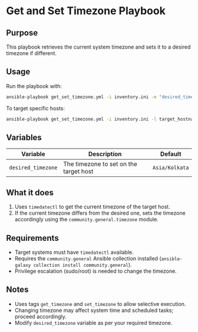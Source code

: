 # Get and Set Timezone Playbook

## Purpose

This playbook retrieves the current system timezone and sets it to a desired timezone if different.

## Usage

Run the playbook with:

```bash
ansible-playbook get_set_timezone.yml -i inventory.ini -e "desired_timezone=Asia/Kolkata"
```

To target specific hosts:

```bash
ansible-playbook get_set_timezone.yml -i inventory.ini -l target_hostname
```

## Variables

| Variable           | Description                            | Default        |
| ------------------ | -------------------------------------- | -------------- |
| `desired_timezone` | The timezone to set on the target host | `Asia/Kolkata` |

## What it does

1. Uses `timedatectl` to get the current timezone of the target host.
2. If the current timezone differs from the desired one, sets the timezone accordingly using the `community.general.timezone` module.

## Requirements

* Target systems must have `timedatectl` available.
* Requires the `community.general` Ansible collection installed (`ansible-galaxy collection install community.general`).
* Privilege escalation (sudo/root) is needed to change the timezone.

## Notes

* Uses tags `get_timezone` and `set_timezone` to allow selective execution.
* Changing timezone may affect system time and scheduled tasks; proceed accordingly.
* Modify `desired_timezone` variable as per your required timezone.
